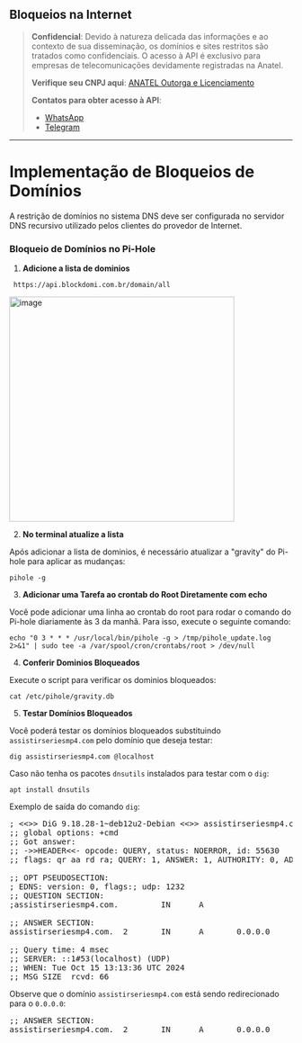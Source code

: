 ## Bloqueios na Internet

> **Confidencial**: Devido à natureza delicada das informações e ao contexto de sua disseminação, os domínios e sites restritos são tratados como confidenciais. O acesso à API é exclusivo para empresas de telecomunicações devidamente registradas na Anatel.
>
> **Verifique seu CNPJ aqui**: [ANATEL Outorga e Licenciamento](https://informacoes.anatel.gov.br/paineis/outorga-e-licenciamento)
>
> **Contatos para obter acesso à API**:
> - [WhatsApp](https://api.whatsapp.com/send/?phone=5584998667245&text=Como+obter+acesso+a+API%3F&type=phone_number&app_absent=0)
> - [Telegram](https://t.me/LucasMidia)

---

# Implementação de Bloqueios de Domínios

A restrição de domínios no sistema DNS deve ser configurada no servidor DNS recursivo utilizado pelos clientes do provedor de Internet.

### Bloqueio de Domínios no Pi-Hole

1. **Adicione a lista de dominios**
   
```plaintext
 https://api.blockdomi.com.br/domain/all
```

<img src="https://i.imgur.com/qGUjsPU.png" alt="image" width="400">


2. **No terminal atualize a lista**

Após adicionar a lista de dominios, é necessário atualizar a "gravity" do Pi-hole para aplicar as mudanças:

```plaintext
pihole -g
```


3. **Adicionar uma Tarefa ao crontab do Root Diretamente com echo**

Você pode adicionar uma linha ao crontab do root para rodar o comando do Pi-hole diariamente às 3 da manhã. Para isso, execute o seguinte comando:

```plaintext
echo "0 3 * * * /usr/local/bin/pihole -g > /tmp/pihole_update.log 2>&1" | sudo tee -a /var/spool/cron/crontabs/root > /dev/null
```


4. **Conferir Dominios Bloqueados**

Execute o script para verificar os dominios bloqueados:

```plaintext
cat /etc/pihole/gravity.db
```


5. **Testar Domínios Bloqueados**

Você poderá testar os domínios bloqueados substituindo `assistirseriesmp4.com` pelo domínio que deseja testar:

```plaintext
dig assistirseriesmp4.com @localhost
```

Caso não tenha os pacotes `dnsutils` instalados para testar com o `dig`:

```plaintext
apt install dnsutils
```


Exemplo de saída do comando `dig`:

<pre>
; <<>> DiG 9.18.28-1~deb12u2-Debian <<>> assistirseriesmp4.com @localhost
;; global options: +cmd
;; Got answer:
;; ->>HEADER<<- opcode: QUERY, status: NOERROR, id: 55630
;; flags: qr aa rd ra; QUERY: 1, ANSWER: 1, AUTHORITY: 0, ADDITIONAL: 1

;; OPT PSEUDOSECTION:
; EDNS: version: 0, flags:; udp: 1232
;; QUESTION SECTION:
;assistirseriesmp4.com.         IN      A

;; ANSWER SECTION:
assistirseriesmp4.com.  2       IN      A       0.0.0.0

;; Query time: 4 msec
;; SERVER: ::1#53(localhost) (UDP)
;; WHEN: Tue Oct 15 13:13:36 UTC 2024
;; MSG SIZE  rcvd: 66
</pre>


Observe que o domínio `assistirseriesmp4.com` está sendo redirecionado para o `0.0.0.0`:
    
<pre>
;; ANSWER SECTION:
assistirseriesmp4.com.  2       IN      A       0.0.0.0
</pre>
